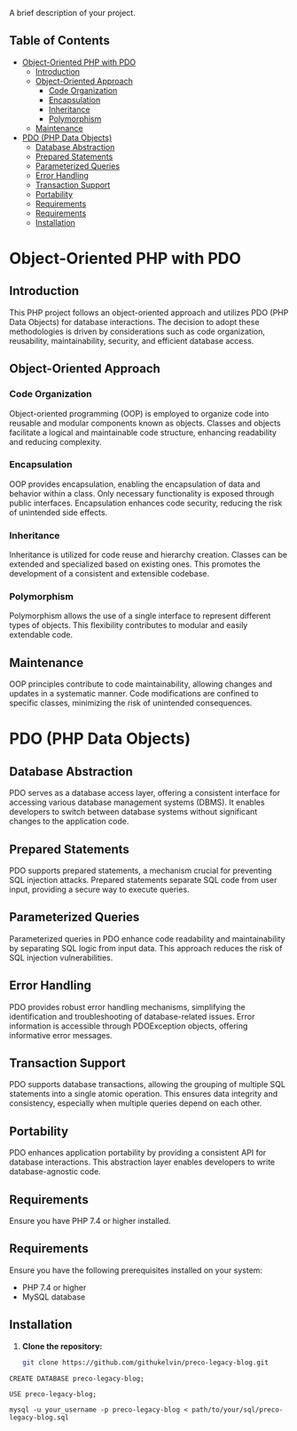 
A brief description of your project.

## Table of Contents

- [Object-Oriented PHP with PDO](#object-oriented-php-with-pdo)
  - [Introduction](#introduction)
  - [Object-Oriented Approach](#object-oriented-approach)
    - [Code Organization](#code-organization)
    - [Encapsulation](#encapsulation)
    - [Inheritance](#inheritance)
    - [Polymorphism](#polymorphism)
  - [Maintenance](#maintenance)
- [PDO (PHP Data Objects)](#pdo-php-data-objects)
  - [Database Abstraction](#database-abstraction)
  - [Prepared Statements](#prepared-statements)
  - [Parameterized Queries](#parameterized-queries)
  - [Error Handling](#error-handling)
  - [Transaction Support](#transaction-support)
  - [Portability](#portability)
  - [Requirements](#requirements)
  - [Requirements](#requirements-1)
  - [Installation](#installation)



# Object-Oriented PHP with PDO

## Introduction

This PHP project follows an object-oriented approach and utilizes PDO (PHP Data Objects) for database interactions. The decision to adopt these methodologies is driven by considerations such as code organization, reusability, maintainability, security, and efficient database access.

## Object-Oriented Approach

### Code Organization

Object-oriented programming (OOP) is employed to organize code into reusable and modular components known as objects.
Classes and objects facilitate a logical and maintainable code structure, enhancing readability and reducing complexity.

### Encapsulation

OOP provides encapsulation, enabling the encapsulation of data and behavior within a class. Only necessary functionality is exposed through public interfaces.
Encapsulation enhances code security, reducing the risk of unintended side effects.

### Inheritance

Inheritance is utilized for code reuse and hierarchy creation. Classes can be extended and specialized based on existing ones.
This promotes the development of a consistent and extensible codebase.

### Polymorphism

Polymorphism allows the use of a single interface to represent different types of objects.
This flexibility contributes to modular and easily extendable code.

## Maintenance

OOP principles contribute to code maintainability, allowing changes and updates in a systematic manner.
Code modifications are confined to specific classes, minimizing the risk of unintended consequences.

# PDO (PHP Data Objects)

## Database Abstraction

PDO serves as a database access layer, offering a consistent interface for accessing various database management systems (DBMS).
It enables developers to switch between database systems without significant changes to the application code.

## Prepared Statements

PDO supports prepared statements, a mechanism crucial for preventing SQL injection attacks.
Prepared statements separate SQL code from user input, providing a secure way to execute queries.

## Parameterized Queries

Parameterized queries in PDO enhance code readability and maintainability by separating SQL logic from input data.
This approach reduces the risk of SQL injection vulnerabilities.

## Error Handling

PDO provides robust error handling mechanisms, simplifying the identification and troubleshooting of database-related issues.
Error information is accessible through PDOException objects, offering informative error messages.

##  Transaction Support

PDO supports database transactions, allowing the grouping of multiple SQL statements into a single atomic operation.
This ensures data integrity and consistency, especially when multiple queries depend on each other.
## Portability

PDO enhances application portability by providing a consistent API for database interactions.
This abstraction layer enables developers to write database-agnostic code.

## Requirements


Ensure you have PHP 7.4 or higher installed.
## Requirements

Ensure you have the following prerequisites installed on your system:

- PHP 7.4 or higher
- MySQL database

## Installation

1. **Clone the repository:**

   ```bash
   git clone https://github.com/githukelvin/preco-legacy-blog.git

   ```

```
CREATE DATABASE preco-legacy-blog;

```

```
USE preco-legacy-blog;
```

```
mysql -u your_username -p preco-legacy-blog < path/to/your/sql/preco-legacy-blog.sql
```